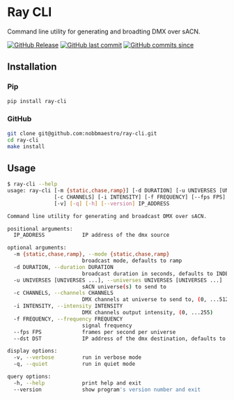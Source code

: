 # Ray CLI

Command line utility for generating and broadting DMX over sACN.

[![GitHub Release](https://img.shields.io/github/v/release/nobbmaestro/ray-cli)](github-release)
[![GitHub last commit](https://img.shields.io/github/last-commit/nobbmaestro/ray-cli/development)](github-last-commit)
[![GitHub commits since](https://img.shields.io/github/commits-since/nobbmaestro/ray-cli/v0.6.0/development)](githut-commits-since)

## Installation

### Pip

```sh
pip install ray-cli
```

### GitHub

```sh
git clone git@github.com:nobbmaestro/ray-cli.git
cd ray-cli
make install
```

## Usage

```sh
$ ray-cli --help
usage: ray-cli [-m {static,chase,ramp}] [-d DURATION] [-u UNIVERSES [UNIVERSES ...]]
               [-c CHANNELS] [-i INTENSITY] [-f FREQUENCY] [--fps FPS] [--dst DST]
               [-v] [-q] [-h] [--version] IP_ADDRESS

Command line utility for generating and broadcast DMX over sACN.

positional arguments:
  IP_ADDRESS            IP address of the dmx source

optional arguments:
  -m {static,chase,ramp}, --mode {static,chase,ramp}
                        broadcast mode, defaults to ramp
  -d DURATION, --duration DURATION
                        broadcast duration in seconds, defaults to INDEFINITE
  -u UNIVERSES [UNIVERSES ...], --universes UNIVERSES [UNIVERSES ...]
                        sACN universe(s) to send to
  -c CHANNELS, --channels CHANNELS
                        DMX channels at universe to send to, (0, ...512)
  -i INTENSITY, --intensity INTENSITY
                        DMX channels output intensity, (0, ...255)
  -f FREQUENCY, --frequency FREQUENCY
                        signal frequency
  --fps FPS             frames per second per universe
  --dst DST             IP address of the dmx destination, defaults to MULTICAST

display options:
  -v, --verbose         run in verbose mode
  -q, --quiet           run in quiet mode

query options:
  -h, --help            print help and exit
  --version             show program's version number and exit

```
